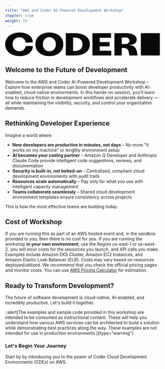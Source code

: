 ```yaml
---
title: "AWS and Coder AI-Powered Development Workshop"
chapter: true
weight: 10
---
```


![Partner Logo](/static/images/coder-logo-black.png)

## Welcome to the Future of Development

Welcome to the AWS and Coder AI-Powered Development Workshop – Explore how enterprise teams can boost developer productivity with AI-enabled, cloud-native environments. In this hands-on session, you'll learn how to reduce friction in development workflows and accelerate delivery — all while maintaining the visibility, security, and control your organization demands.

## Rethinking Developer Experience

Imagine a world where:
- **New developers are productive in minutes, not days** – No more "it works on my machine" or lengthy environment setup
- **AI becomes your coding partner** – Amazon Q Developer and Anthropic Claude Code provide intelligent code suggestions, reviews, and documentation
- **Security is built-in, not bolted-on** – Centralized, compliant cloud development environments with audit trails
- **Resources scale automatically** – Pay only for what you use with intelligent capacity management
- **Teams collaborate seamlessly** – Shared cloud development environment templates ensure consistency across projects

This is how the most effective teams are building today.

## Cost of Workshop
If you are running this as part of an AWS hosted event and, in the sandbox provided to you, then there is no cost for you.
If you are running the workshop **in your own environment**, use the Region us-east-1 or us-west-2, you will incur costs for the resources you launch, and API calls you make. Examples include Amazon EKS Cluster, Amazon EC2 Instances, and Amazon Elastic Loab Balancer (ELB). Costs may vary based on resources deployed/utilized. We recommend that you check the official pricing pages and monitor costs. You can use [AWS Pricing Calculator](https://calculator.aws/#/) for estimation.

## Ready to Transform Development?

The future of software development is cloud-native, AI-enabled, and incredibly productive. Let's build it together.

::alert[The examples and sample code provided in this workshop are intended to be consumed as instructional content. These will help you understand how various AWS services can be architected to build a solution while demonstrating best practices along the way. These examples are not intended for use in production environments.]{type="warning"}

### Let's Begin Your Journey
Start by by introducing you to the power of Coder Cloud Development Environments (CDEs) on AWS.

